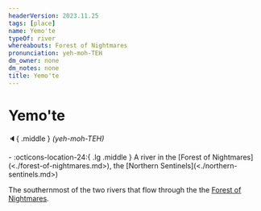 ```yaml
---
headerVersion: 2023.11.25
tags: [place]
name: Yemo'te
typeOf: river
whereabouts: Forest of Nightmares
pronunciation: yeh-moh-TEH
dm_owner: none
dm_notes: none
title: Yemo'te
---
```

# Yemo'te
:speaker:{ .middle } *(yeh-moh-TEH)*  
<div class="grid cards ext-narrow-margin ext-one-column" markdown>
-    :octicons-location-24:{ .lg .middle } A river in the [Forest of Nightmares](<./forest-of-nightmares.md>), the [Northern Sentinels](<./northern-sentinels.md>)  
</div>


The southernmost of the two rivers that flow through the the [Forest of Nightmares](<./forest-of-nightmares.md>). 




